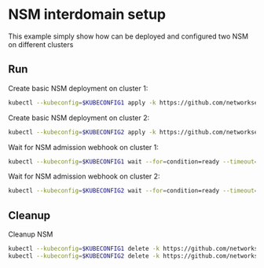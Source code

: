 # NSM interdomain setup


This example simply show how can be deployed and configured two NSM on different clusters

## Run

Create basic NSM deployment on cluster 1:

```bash
kubectl --kubeconfig=$KUBECONFIG1 apply -k https://github.com/networkservicemesh/deployments-k8s/examples/interdomain/nsm/cluster1?ref=00d70d1d5b11c7d2a47915f4d89b152ef942da4a
```

Create basic NSM deployment on cluster 2:

```bash
kubectl --kubeconfig=$KUBECONFIG2 apply -k https://github.com/networkservicemesh/deployments-k8s/examples/interdomain/nsm/cluster2?ref=00d70d1d5b11c7d2a47915f4d89b152ef942da4a
```

Wait for NSM admission webhook on cluster 1:

```bash
kubectl --kubeconfig=$KUBECONFIG1 wait --for=condition=ready --timeout=1m pod -n nsm-system -l app=admission-webhook-k8s
```

Wait for NSM admission webhook on cluster 2:

```bash
kubectl --kubeconfig=$KUBECONFIG2 wait --for=condition=ready --timeout=1m pod -n nsm-system -l app=admission-webhook-k8s
```

## Cleanup

Cleanup NSM
```bash
kubectl --kubeconfig=$KUBECONFIG1 delete -k https://github.com/networkservicemesh/deployments-k8s/examples/interdomain/nsm/cluster1?ref=00d70d1d5b11c7d2a47915f4d89b152ef942da4a
kubectl --kubeconfig=$KUBECONFIG2 delete -k https://github.com/networkservicemesh/deployments-k8s/examples/interdomain/nsm/cluster2?ref=00d70d1d5b11c7d2a47915f4d89b152ef942da4a
```

